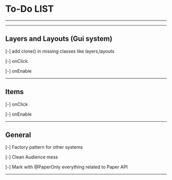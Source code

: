 # To-Do LIST

---
---

## Layers and Layouts (Gui system)

[-] add clone() in missing classes like layers,layouts

[-] onClick

[-] onEnable

---

## Items

[-] onClick

[-] onEnable

---

## General

[-] Factory pattern for other systems

[-] Clean Audience mess

[-] Mark with @PaperOnly everything related to Paper API


---